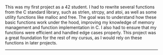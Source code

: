 This was my first project as a 42 student. 
I had to rewrite several functions from the C standard library, such as strlen, strcpy, and atoi, 
as well as some utility functions like malloc and free. 
The goal was to understand how these basic functions work under the hood, improving my knowledge 
of memory management and function implementation in C. I also had to ensure that my functions were efficient and handled edge cases properly. 
This project was a great foundation for the rest of my cursus, as I would rely on these functions in later projects.

-------------------------------------------------------------------------------------------------------------------------------------------------------------------------------------------------
